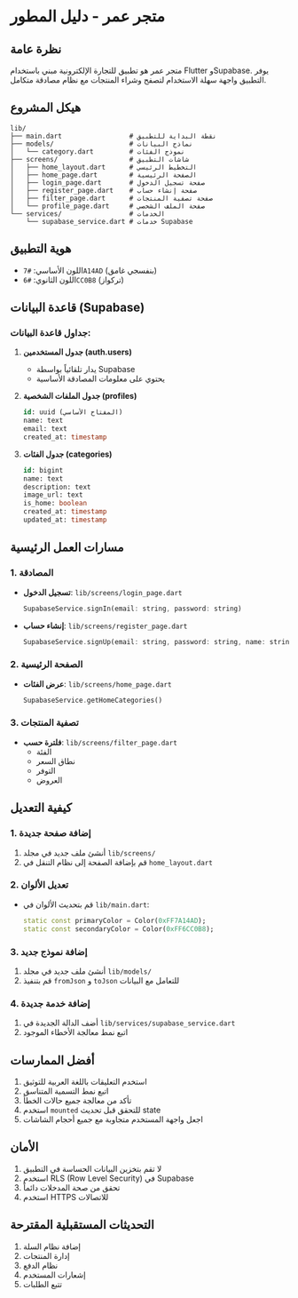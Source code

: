 # متجر عمر - دليل المطور

## نظرة عامة
متجر عمر هو تطبيق للتجارة الإلكترونية مبني باستخدام Flutter وSupabase. يوفر التطبيق واجهة سهلة الاستخدام لتصفح وشراء المنتجات مع نظام مصادقة متكامل.

## هيكل المشروع

```
lib/
├── main.dart                 # نقطة البداية للتطبيق
├── models/                   # نماذج البيانات
│   └── category.dart         # نموذج الفئات
├── screens/                  # شاشات التطبيق
│   ├── home_layout.dart      # التخطيط الرئيسي
│   ├── home_page.dart        # الصفحة الرئيسية
│   ├── login_page.dart       # صفحة تسجيل الدخول
│   ├── register_page.dart    # صفحة إنشاء حساب
│   ├── filter_page.dart      # صفحة تصفية المنتجات
│   └── profile_page.dart     # صفحة الملف الشخصي
└── services/                 # الخدمات
    └── supabase_service.dart # خدمات Supabase
```

## هوية التطبيق
- اللون الأساسي: `#7A14AD` (بنفسجي غامق)
- اللون الثانوي: `#6CC0B8` (تركواز)

## قاعدة البيانات (Supabase)

### جداول قاعدة البيانات:

1. **جدول المستخدمين (auth.users)**
   - يدار تلقائياً بواسطة Supabase
   - يحتوي على معلومات المصادقة الأساسية

2. **جدول الملفات الشخصية (profiles)**
   ```sql
   id: uuid (المفتاح الأساسي)
   name: text
   email: text
   created_at: timestamp
   ```

3. **جدول الفئات (categories)**
   ```sql
   id: bigint
   name: text
   description: text
   image_url: text
   is_home: boolean
   created_at: timestamp
   updated_at: timestamp
   ```

## مسارات العمل الرئيسية

### 1. المصادقة
- **تسجيل الدخول**: `lib/screens/login_page.dart`
  ```dart
  SupabaseService.signIn(email: string, password: string)
  ```
- **إنشاء حساب**: `lib/screens/register_page.dart`
  ```dart
  SupabaseService.signUp(email: string, password: string, name: string)
  ```

### 2. الصفحة الرئيسية
- **عرض الفئات**: `lib/screens/home_page.dart`
  ```dart
  SupabaseService.getHomeCategories()
  ```

### 3. تصفية المنتجات
- **فلترة حسب**: `lib/screens/filter_page.dart`
  - الفئة
  - نطاق السعر
  - التوفر
  - العروض

## كيفية التعديل

### 1. إضافة صفحة جديدة
1. أنشئ ملف جديد في مجلد `lib/screens/`
2. قم بإضافة الصفحة إلى نظام التنقل في `home_layout.dart`

### 2. تعديل الألوان
- قم بتحديث الألوان في `lib/main.dart`:
  ```dart
  static const primaryColor = Color(0xFF7A14AD);
  static const secondaryColor = Color(0xFF6CC0B8);
  ```

### 3. إضافة نموذج جديد
1. أنشئ ملف جديد في مجلد `lib/models/`
2. قم بتنفيذ `fromJson` و `toJson` للتعامل مع البيانات

### 4. إضافة خدمة جديدة
1. أضف الدالة الجديدة في `lib/services/supabase_service.dart`
2. اتبع نمط معالجة الأخطاء الموجود

## أفضل الممارسات
1. استخدم التعليقات باللغة العربية للتوثيق
2. اتبع نمط التسمية المتناسق
3. تأكد من معالجة جميع حالات الخطأ
4. استخدم `mounted` للتحقق قبل تحديث state
5. اجعل واجهة المستخدم متجاوبة مع جميع أحجام الشاشات

## الأمان
1. لا تقم بتخزين البيانات الحساسة في التطبيق
2. استخدم RLS (Row Level Security) في Supabase
3. تحقق من صحة المدخلات دائماً
4. استخدم HTTPS للاتصالات

## التحديثات المستقبلية المقترحة
1. إضافة نظام السلة
2. إدارة المنتجات
3. نظام الدفع
4. إشعارات المستخدم
5. تتبع الطلبات
